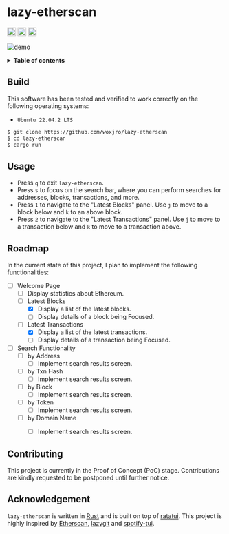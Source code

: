 # lazy-etherscan

<div align="left">
    <a href="https://github.com/woxjro/lazy-etherscan/"><img alt="Static Badge" src="https://img.shields.io/badge/github-woxjro%2Flazy-etherscan?style=for-the-badge&logo=github" height="20"></a>
    <a href="https://github.com/woxjro/lazy-etherscan/actions"><img alt="build status" src="https://img.shields.io/github/actions/workflow/status/woxjro/lazy-etherscan/rust.yml?style=for-the-badge" height="20"></a>
    <a href="https://github.com/woxjro/lazy-etherscan/blob/master/LICENSE"><img alt="GitHub" src="https://img.shields.io/github/license/woxjro/lazy-etherscan?style=for-the-badge" height="20"></a>
</div>

![demo](https://github.com/woxjro/lazy-etherscan/assets/63214188/7ce9e96c-2fa6-454d-8851-c7887237974c)


<details>
 <summary><strong>Table of contents</strong></summary>
 <br/>

- [lazy-etherscan](#lazy-etherscan)
  - [Build](#build)
  - [Usage](#usage)
  - [Roadmap](#roadmap)
  - [Contributing](#contributing)
  - [Acknowledgement](#acknowledgement)

<br/>
</details>


## Build
This software has been tested and verified to work correctly on the following operating systems:
- `Ubuntu 22.04.2 LTS`

```sh
$ git clone https://github.com/woxjro/lazy-etherscan
$ cd lazy-etherscan
$ cargo run
```

## Usage
- Press `q` to exit `lazy-etherscan`.
- Press `s` to focus on the search bar, where you can perform searches for addresses, blocks, transactions, and more.
- Press `1` to navigate to the "Latest Blocks" panel. Use `j` to move to a block below and `k` to an above block.
- Press `2` to navigate to the "Latest Transactions" panel. Use `j` to move to a transaction below and `k` to move to a transaction above.


## Roadmap
In the current state of this project, I plan to implement the following functionalities:
- [ ] Welcome Page
    - [ ] Display statistics about Ethereum.
    - [ ] Latest Blocks
        - [x] Display a list of the latest blocks.
        - [ ] Display details of a block being Focused.
    - [ ] Latest Transactions
        - [x] Display a list of the latest transactions.
        - [ ] Display details of a transaction being Focused.
- [ ] Search Functionality
    - [ ] by Address
        - [ ] Implement search results screen.
    - [ ] by Txn Hash
        - [ ] Implement search results screen.
    - [ ] by Block
        - [ ] Implement search results screen.
    - [ ] by Token
        - [ ] Implement search results screen.
    - [ ] by Domain Name
        - [ ] Implement search results screen.


## Contributing
This project is currently in the Proof of Concept (PoC) stage.
Contributions are kindly requested to be postponed until further notice.


## Acknowledgement
`lazy-etherscan` is written in [Rust](https://www.rust-lang.org/) and is built on top of [ratatui](https://github.com/ratatui-org/ratatui).
This project is highly inspired by [Etherscan](https://etherscan.io/), [lazygit](https://github.com/jesseduffield/lazygit) and [spotify-tui](https://github.com/Rigellute/spotify-tui).
